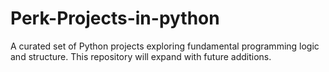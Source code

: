 # Perk-Projects-in-python
A curated set of Python projects exploring fundamental programming logic and structure. This repository will expand with future additions.
